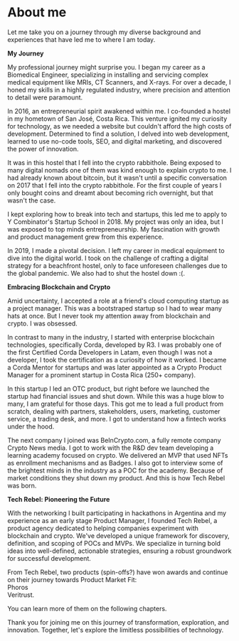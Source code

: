 # About me

Let me take you on a journey through my diverse background and experiences that have led me to where I am today.

**My Journey**

My professional journey might surprise you. I began my career as a Biomedical Engineer, specializing in installing and servicing complex medical equipment like MRIs, CT Scanners, and X-rays. For over a decade, I honed my skills in a highly regulated industry, where precision and attention to detail were paramount.

In 2016, an entrepreneurial spirit awakened within me. I co-founded a hostel in my hometown of San José, Costa Rica. This venture ignited my curiosity for technology, as we needed a website but couldn't afford the high costs of development. Determined to find a solution, I delved into web development, learned to use no-code tools, SEO, and digital marketing, and discovered the power of innovation.

It was in this hostel that I fell into the crypto rabbithole. Being exposed to many digital nomads one of them was kind enough to explain crypto to me. I had already known about bitcoin, but it wasn't until a specific conversation on 2017 that I fell into the crypto rabbithole. For the first couple of years I only bought coins and dreamt about becoming rich overnight, but that wasn't the case.&#x20;

I kept exploring how to break into tech and startups, this led me to apply to Y Combinator's Startup School in 2018. My project was only an idea, but I was exposed to top minds entrepreneurship. My fascination with growth and product management grew from this experience.

In 2019, I made a pivotal decision. I left my career in medical equipment to dive into the digital world. I took on the challenge of crafting a digital strategy for a beachfront hostel, only to face unforeseen challenges due to the global pandemic. We also had to shut the hostel down :(.&#x20;

**Embracing Blockchain and Crypto**

Amid uncertainty, I accepted a role at a friend's cloud computing startup as a project manager. This was a bootstraped startup so I had to wear many hats at once. But I never took my attention away from blockchain and crypto. I was obsessed.&#x20;

In contrast to many in the industry, I started with enterprise blockchain technologies, specifically Corda, developed by R3. I was probably one of the first Certified Corda Developers in Latam, even though I was not a developer, I took the certification as a curiosity of how it worked. I became a Corda Mentor for startups and was later appointed as a Crypto Product Manager for a prominent startup in Costa Rica (250+ company).

In this startup I led an OTC product, but right before we launched the startup had financial issues and shut down. While this was a huge blow to many, I am grateful for those days. This got me to lead a full product from scratch, dealing with partners, stakeholders, users, marketing, customer service, a trading desk, and more. I got to understand how a fintech works under the hood.&#x20;

The next company I joined was BeInCrypto.com, a fully remote company Crypto News media. I got to work with the R\&D dev team developing a learning academy focused on crypto. We delivered an MVP that used NFTs as enrollment mechanisms and as Badges. I also got to interview some of the brightest minds in the industry as a POC for the academy. Because of market conditions they shut down my product. And this is how Tech Rebel was born.

**Tech Rebel: Pioneering the Future**

With the networking I built participating in hackathons in Argentina and my experience as an early stage Product Manager, I founded Tech Rebel, a product agency dedicated to helping companies experiment with blockchain and crypto. We've developed a unique framework for discovery, definition, and scoping of POCs and MVPs. We specialize in turning bold ideas into well-defined, actionable strategies, ensuring a robust groundwork for successful development.

From Tech Rebel, two products (spin-offs?) have won awards and continue on their journey towards Product Market Fit: \
Phoros\
Veritrust.

You can learn more of them on the following chapters. &#x20;

Thank you for joining me on this journey of transformation, exploration, and innovation. Together, let's explore the limitless possibilities of technology.
